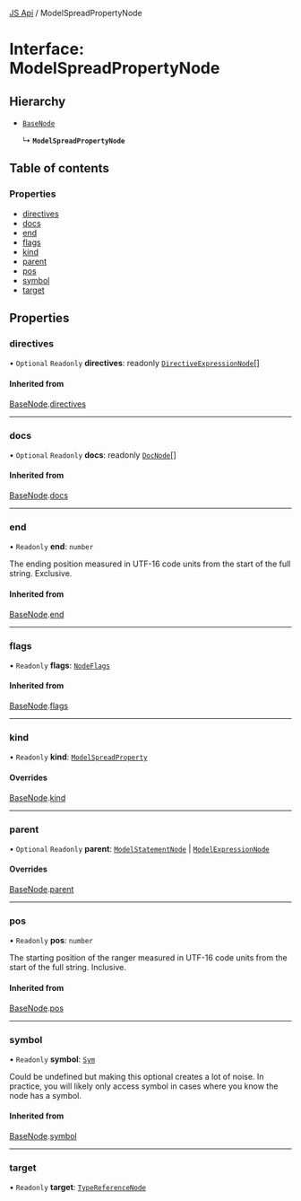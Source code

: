 [JS Api](../index.md) / ModelSpreadPropertyNode

# Interface: ModelSpreadPropertyNode

## Hierarchy

- [`BaseNode`](BaseNode.md)

  ↳ **`ModelSpreadPropertyNode`**

## Table of contents

### Properties

- [directives](ModelSpreadPropertyNode.md#directives)
- [docs](ModelSpreadPropertyNode.md#docs)
- [end](ModelSpreadPropertyNode.md#end)
- [flags](ModelSpreadPropertyNode.md#flags)
- [kind](ModelSpreadPropertyNode.md#kind)
- [parent](ModelSpreadPropertyNode.md#parent)
- [pos](ModelSpreadPropertyNode.md#pos)
- [symbol](ModelSpreadPropertyNode.md#symbol)
- [target](ModelSpreadPropertyNode.md#target)

## Properties

### directives

• `Optional` `Readonly` **directives**: readonly [`DirectiveExpressionNode`](DirectiveExpressionNode.md)[]

#### Inherited from

[BaseNode](BaseNode.md).[directives](BaseNode.md#directives)

___

### docs

• `Optional` `Readonly` **docs**: readonly [`DocNode`](DocNode.md)[]

#### Inherited from

[BaseNode](BaseNode.md).[docs](BaseNode.md#docs)

___

### end

• `Readonly` **end**: `number`

The ending position measured in UTF-16 code units from the start of the
full string. Exclusive.

#### Inherited from

[BaseNode](BaseNode.md).[end](BaseNode.md#end)

___

### flags

• `Readonly` **flags**: [`NodeFlags`](../enums/NodeFlags.md)

#### Inherited from

[BaseNode](BaseNode.md).[flags](BaseNode.md#flags)

___

### kind

• `Readonly` **kind**: [`ModelSpreadProperty`](../enums/SyntaxKind.md#modelspreadproperty)

#### Overrides

[BaseNode](BaseNode.md).[kind](BaseNode.md#kind)

___

### parent

• `Optional` `Readonly` **parent**: [`ModelStatementNode`](ModelStatementNode.md) \| [`ModelExpressionNode`](ModelExpressionNode.md)

#### Overrides

[BaseNode](BaseNode.md).[parent](BaseNode.md#parent)

___

### pos

• `Readonly` **pos**: `number`

The starting position of the ranger measured in UTF-16 code units from the
start of the full string. Inclusive.

#### Inherited from

[BaseNode](BaseNode.md).[pos](BaseNode.md#pos)

___

### symbol

• `Readonly` **symbol**: [`Sym`](Sym.md)

Could be undefined but making this optional creates a lot of noise. In practice,
you will likely only access symbol in cases where you know the node has a symbol.

#### Inherited from

[BaseNode](BaseNode.md).[symbol](BaseNode.md#symbol)

___

### target

• `Readonly` **target**: [`TypeReferenceNode`](TypeReferenceNode.md)
